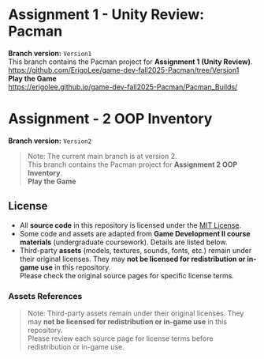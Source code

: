 # Assignment 1 - Unity Review: Pacman
**Branch version:** `Version1`</br>
This branch contains the Pacman project for **Assignment 1 (Unity Review)**. </br>
https://github.com/ErigoLee/game-dev-fall2025-Pacman/tree/Version1</br>
**Play the Game** </br>
https://erigolee.github.io/game-dev-fall2025-Pacman/Pacman_Builds/

# Assignment - 2 OOP Inventory
**Branch version:** `Version2`</br>
> Note: The current main branch is at version 2. </br>
This branch contains the Pacman project for **Assignment 2 OOP Inventory**. </br>
**Play the Game**


## License 
- All **source code** in this repository is licensed under the [MIT License](./LICENSE).
- Some code and assets are adapted from **Game Development II course materials** (undergraduate coursework).
  Details are listed below.
- Third-party **assets** (models, textures, sounds, fonts, etc.) remain under their original licenses.
  They may **not be licensed for redistribution or in-game use** in this repository.  
  Please check the original source pages for specific license terms.

### Assets References
> Note: Third-party assets remain under their original licenses.
> They may **not be licensed for redistribution or in-game use** in this repository.  
> Please review each source page for license terms before redistribution or in-game use.
